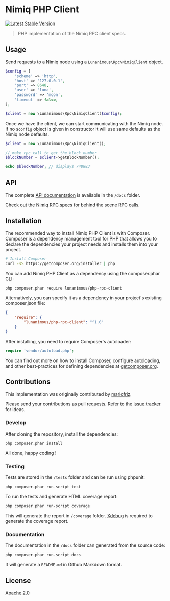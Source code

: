 # Nimiq PHP Client

[![Latest Stable Version](https://poser.pugx.org/lunanimous/php-rpc-client/v/stable)](https://packagist.org/packages/lunanimous/php-rpc-client)

> PHP implementation of the Nimiq RPC client specs.

## Usage

Send requests to a Nimiq node using a `Lunanimous\Rpc\NimiqClient` object.

```php
$config = [
    'scheme' => 'http',
    'host' => '127.0.0.1',
    'port' => 8648,
    'user' => 'luna',
    'password' => 'moon',
    'timeout' => false,
];

$client = new \Lunanimous\Rpc\NimiqClient($config);
```

Once we have the client, we can start communicating with the Nimiq node.
If no `$config` object is given in constructor it will use same defaults as the Nimiq node defaults.

```php
$client = new \Lunanimous\Rpc\NimiqClient();

// make rpc call to get the block number
$blockNumber = $client->getBlockNumber();

echo $blockNumber; // displays 748883
```

## API

The complete [API documentation](docs) is available in the `/docs` folder.

Check out the [Nimiq RPC  specs](https://github.com/nimiq/core-js/wiki/JSON-RPC-API) for behind the scene RPC calls.

## Installation

The recommended way to install Nimiq PHP Client is with Composer. Composer is a dependency management tool for PHP that
allows you to declare the dependencies your project needs and installs them into your project.

```sh
# Install Composer
curl -sS https://getcomposer.org/installer | php
```

You can add Nimiq PHP Client as a dependency using the composer.phar CLI:

```sh
php composer.phar require lunanimous/php-rpc-client
```

Alternatively, you can specify it as a dependency in your project's existing composer.json file:

```json
{
    "require": {
        "lunanimous/php-rpc-client": "^1.0"
    }
}
```

After installing, you need to require Composer's autoloader:

```php
require 'vendor/autoload.php';
```

You can find out more on how to install Composer, configure autoloading, and other best-practices for defining dependencies at [getcomposer.org](https://getcomposer.org).

## Contributions

This implementation was originally contributed by [mariofriz](https://github.com/mariofriz/).

Please send your contributions as pull requests.
Refer to the [issue tracker](https://github.com/nimiq-community/php-client/issues) for ideas.

### Develop

After cloning the repository, install the dependencies:

```sh
php composer.phar install
```

All done, happy coding !

### Testing

Tests are stored in the `/tests` folder and can be run using phpunit:

```sh
php composer.phar run-script test
```

To run the tests and generate HTML coverage report:

```sh
php composer.phar run-script coverage
```

This will generate the report in `/coverage` folder. [Xdebug](https://xdebug.org/docs/install) is required to generate the coverage report.

### Documentation

The documentation in the `/docs` folder can generated from the source code:

```sh
php composer.phar run-script docs
```

It will generate a `README.md` in Github Markdown format.

## License

[Apache 2.0](LICENSE.md)
